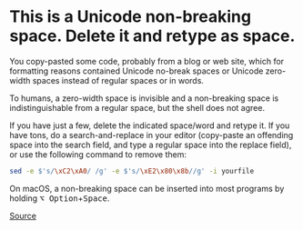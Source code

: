 # This is a Unicode non-breaking space. Delete it and retype as space.

You copy-pasted some code, probably from a blog or web site, which for formatting reasons contained Unicode no-break spaces or Unicode zero-width spaces instead of regular spaces or in words.

To humans, a zero-width space is invisible and a non-breaking space is indistinguishable from a regular space, but the shell does not agree.

If you have just a few, delete the indicated space/word and retype it. If you have tons, do a search-and-replace in your editor (copy-paste an offending space into the search field, and type a regular space into the replace field), or use the following command to remove them:

```sh
sed -e $'s/\xC2\xA0/ /g' -e $'s/\xE2\x80\x8b//g' -i yourfile
```

On macOS, a non-breaking space can be inserted into most programs by holding <kbd>⌥ Option</kbd>+<kbd>Space</kbd>.

[Source](https://github.com/koalaman/shellcheck/wiki/SC1018)

